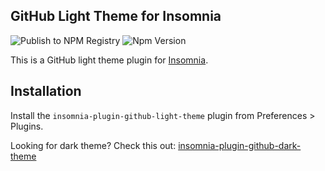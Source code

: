 ## GitHub Light Theme for Insomnia

![Publish to NPM Registry](https://github.com/seanghay/insomnia-plugin-github-light-theme/workflows/Publish%20to%20NPM%20Registry/badge.svg)
![Npm Version](https://img.shields.io/npm/v/insomnia-plugin-github-light-theme.svg)

This is a GitHub light theme plugin for [Insomnia](https://insomnia.rest).

## Installation

Install the `insomnia-plugin-github-light-theme` plugin from Preferences > Plugins.

Looking for dark theme? Check this out: [insomnia-plugin-github-dark-theme](https://insomnia.rest/plugins/insomnia-plugin-github-dark-theme)
